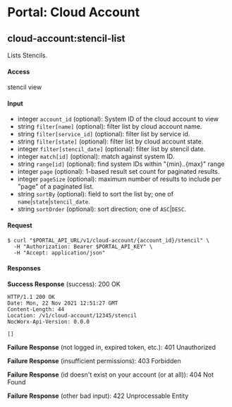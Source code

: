 # Portal: Cloud Account

## cloud-account:stencil-list
Lists Stencils.

#### Access
stencil view

#### Input
- integer `account_id` (optional): System ID of the cloud account to view
- string `filter[name]` (optional): filter list by cloud account name.
- string `filter[service_id]` (optional): filter list by service id.
- string `filter[state]` (optional): filter list by cloud account state.
- integer `filter[stencil_date]` (optional): filter list by stencil date.
- integer `match[id]` (optional): match against system ID.
- string `range[id]` (optional): find system IDs within "{min}..{max}" range
- integer `page` (optional): 1-based result set count for paginated results.
- integer `pageSize` (optional): maximum number of results to include per "page" of a paginated list.
- string `sortBy` (optional): field to sort the list by; one of `name`|`state`|`stencil_date`.
- string `sortOrder` (optional): sort direction; one of `ASC`|`DESC`.

#### Request
```
$ curl "$PORTAL_API_URL/v1/cloud-account/{account_id}/stencil" \
  -H "Authorization: Bearer $PORTAL_API_KEY" \
  -H "Accept: application/json"
```

#### Responses
**Success Response** (success): 200 OK
```
HTTP/1.1 200 OK
Date: Mon, 22 Nov 2021 12:51:27 GMT
Content-Length: 44
Location: /v1/cloud-account/12345/stencil
NocWorx-Api-Version: 0.0.0

[]
```

**Failure Response** (not logged in, expired token, etc.): 401 Unauthorized

**Failure Response** (insufficient permissions): 403 Forbidden

**Failure Response** (id doesn't exist on your account (or at all)): 404 Not Found

**Failure Response** (other bad input): 422 Unprocessable Entity
